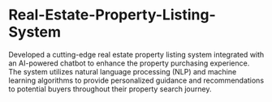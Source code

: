 # Real-Estate-Property-Listing-System
Developed a cutting-edge real estate property listing system integrated with an AI-powered chatbot to enhance the property purchasing experience. The system utilizes natural language processing (NLP) and machine learning algorithms to provide personalized guidance and recommendations to potential buyers throughout their property search journey.
